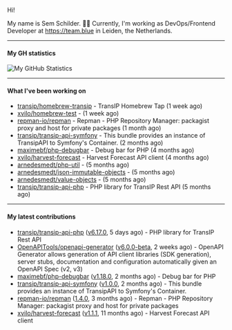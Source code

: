 Hi!

My name is Sem Schilder. 👋🏻 Currently, I'm working as DevOps/Frontend Developer at https://team.blue in Leiden, the Netherlands.

---

#### My GH statistics

![My GitHub Statistics](https://github-readme-stats.vercel.app/api?username=xvilo&show_icons=true&count_private=true&hide_title=true)

---

#### What I've been working on

- [transip/homebrew-transip](https://github.com/transip/homebrew-transip) - TransIP Homebrew Tap (1 week ago)
- [xvilo/homebrew-test](https://github.com/xvilo/homebrew-test) -  (1 week ago)
- [repman-io/repman](https://github.com/repman-io/repman) - Repman - PHP Repository Manager: packagist proxy and host for private packages  (1 month ago)
- [transip/transip-api-symfony](https://github.com/transip/transip-api-symfony) - This bundle provides an instance of TransipAPI to Symfony&#39;s Container. (2 months ago)
- [maximebf/php-debugbar](https://github.com/maximebf/php-debugbar) - Debug bar for PHP (4 months ago)
- [xvilo/harvest-forecast](https://github.com/xvilo/harvest-forecast) - Harvest Forecast API client (4 months ago)
- [arnedesmedt/php-util](https://github.com/arnedesmedt/php-util) -  (5 months ago)
- [arnedesmedt/json-immutable-objects](https://github.com/arnedesmedt/json-immutable-objects) -  (5 months ago)
- [arnedesmedt/value-objects](https://github.com/arnedesmedt/value-objects) -  (5 months ago)
- [transip/transip-api-php](https://github.com/transip/transip-api-php) - PHP library for TransIP Rest API (5 months ago)

---

#### My latest contributions

- [transip/transip-api-php](https://github.com/transip/transip-api-php) ([v6.17.0](https://github.com/transip/transip-api-php/releases/tag/v6.17.0), 5 days ago) - PHP library for TransIP Rest API
- [OpenAPITools/openapi-generator](https://github.com/OpenAPITools/openapi-generator) ([v6.0.0-beta](https://github.com/OpenAPITools/openapi-generator/releases/tag/v6.0.0-beta), 2 weeks ago) - OpenAPI Generator allows generation of API client libraries (SDK generation), server stubs, documentation and configuration automatically given an OpenAPI Spec (v2, v3)
- [maximebf/php-debugbar](https://github.com/maximebf/php-debugbar) ([v1.18.0](https://github.com/maximebf/php-debugbar/releases/tag/v1.18.0), 2 months ago) - Debug bar for PHP
- [transip/transip-api-symfony](https://github.com/transip/transip-api-symfony) ([v1.0.0](https://github.com/transip/transip-api-symfony/releases/tag/v1.0.0), 2 months ago) - This bundle provides an instance of TransipAPI to Symfony&#39;s Container.
- [repman-io/repman](https://github.com/repman-io/repman) ([1.4.0](https://github.com/repman-io/repman/releases/tag/1.4.0), 3 months ago) - Repman - PHP Repository Manager: packagist proxy and host for private packages 
- [xvilo/harvest-forecast](https://github.com/xvilo/harvest-forecast) ([v1.1.1](https://github.com/xvilo/harvest-forecast/releases/tag/v1.1.1), 11 months ago) - Harvest Forecast API client

